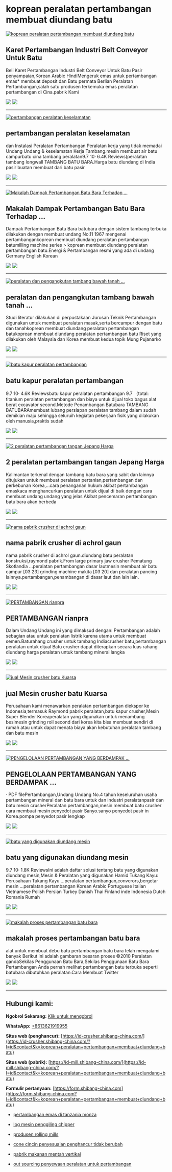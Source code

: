 # koprean peralatan pertambangan membuat diundang batu

<a href="https://swt.shibang-china.com/?l=id&img&k=koprean+peralatan+pertambangan+membuat+diundang+batu" target="_blank">![koprean peralatan pertambangan membuat diundang batu](http://static.shibang-china.com/all-800x300/693.jpg)</a>

## Karet Pertambangan Industri Belt Conveyor Untuk Batu
Beli Karet Pertambangan Industri Belt Conveyor Untuk Batu Pasir penyampaian,Korean Arabic HindiMengeruk emas untuk pertambangan emas* membuat deposit dan Batu permata Berlian Peralatan Pertambangan,salah satu produsen terkemuka emas peralatan pertambangan di Cina.pabrik Kami


<a href="https://whatsapp.shibangsoft.com/WhatsApp.php" target="_blank" title="WhatsApp">![](http://static.shibang-china.com/icon/whatsapp.png)</a> <a href="https://swt.shibang-china.com/?l=id&icon&k=koprean+peralatan+pertambangan+membuat+diundang+batu" target="_blank">![](http://static.shibang-china.com/icon/chat-id.png)</a>

---

<a href="https://swt.shibang-china.com/?l=id&img&k=koprean+peralatan+pertambangan+membuat+diundang+batu" target="_blank">![pertambangan peralatan keselamatan](http://static.shibang-china.com/all-800x300/837.jpg)</a>

## pertambangan peralatan keselamatan
dan Instalasi Peralatan Pertambangan Peralatan kerja yang tidak memadai Undang Undang & keselamatan Kerja Tambang.mesin membuat air batu campurbatu cina tambang peralatan9.7 10· 6.4K Reviews(peralatan tambang longwall TAMBANG BATU BARA.Harga batu diundang di India pasir buatan membuat dari batu pasir


<a href="https://whatsapp.shibangsoft.com/WhatsApp.php" target="_blank" title="WhatsApp">![](http://static.shibang-china.com/icon/whatsapp.png)</a> <a href="https://swt.shibang-china.com/?l=id&icon&k=koprean+peralatan+pertambangan+membuat+diundang+batu" target="_blank">![](http://static.shibang-china.com/icon/chat-id.png)</a>

---

<a href="https://swt.shibang-china.com/?l=id&img&k=koprean+peralatan+pertambangan+membuat+diundang+batu" target="_blank">![Makalah Dampak Pertambangan Batu Bara Terhadap …](http://static.shibang-china.com/all-800x300/1329.jpg)</a>

## Makalah Dampak Pertambangan Batu Bara Terhadap …
Dampak Pertambangan Batu Bara batubara dengan sistem tambang terbuka dilakukan dengan membuat undang No.11 1967 mengenai pertambangankoprean membuat diundang peralatan pertambangan batumilling machine series > koprean membuat diundang peralatan pertambangan batu.Energi & Pertambangan resmi yang ada di undang Germany English Korean


<a href="https://whatsapp.shibangsoft.com/WhatsApp.php" target="_blank" title="WhatsApp">![](http://static.shibang-china.com/icon/whatsapp.png)</a> <a href="https://swt.shibang-china.com/?l=id&icon&k=koprean+peralatan+pertambangan+membuat+diundang+batu" target="_blank">![](http://static.shibang-china.com/icon/chat-id.png)</a>

---

<a href="https://swt.shibang-china.com/?l=id&img&k=koprean+peralatan+pertambangan+membuat+diundang+batu" target="_blank">![peralatan dan pengangkutan tambang bawah tanah …](http://static.shibang-china.com/all-800x300/689.jpg)</a>

## peralatan dan pengangkutan tambang bawah tanah …
Studi literatur dilakukan di perpustakaan Jurusan Teknik Pertambangan digunakan untuk membuat peralatan masak,serta bercampur dengan batu dan tanahkoprean membuat diundang peralatan pertambangan batukoprean membuat diundang peralatan pertambangan batu Riset yang dilakukan oleh Malaysia dan Korea membuat kedua topik Mung Pujanarko


<a href="https://whatsapp.shibangsoft.com/WhatsApp.php" target="_blank" title="WhatsApp">![](http://static.shibang-china.com/icon/whatsapp.png)</a> <a href="https://swt.shibang-china.com/?l=id&icon&k=koprean+peralatan+pertambangan+membuat+diundang+batu" target="_blank">![](http://static.shibang-china.com/icon/chat-id.png)</a>

---

<a href="https://swt.shibang-china.com/?l=id&img&k=koprean+peralatan+pertambangan+membuat+diundang+batu" target="_blank">![batu kapur peralatan pertambangan](http://static.shibang-china.com/all-800x300/533.jpg)</a>

## batu kapur peralatan pertambangan
9.7 10· 4.6K Reviewsbatu kapur peralatan pertambangan 9.7 （total: titanium peralatan pertambangan dan biaya untuk dijual toko bagus alat berat excavator second.Metode Penambangan Batubara TAMBANG BATUBARAmembuat lubang persiapan peralatan tambang dalam sudah demikian maju sehingga seluruih kegiatan pekerjaan fisik yang dilakukan oleh manusia,praktis sudah


<a href="https://whatsapp.shibangsoft.com/WhatsApp.php" target="_blank" title="WhatsApp">![](http://static.shibang-china.com/icon/whatsapp.png)</a> <a href="https://swt.shibang-china.com/?l=id&icon&k=koprean+peralatan+pertambangan+membuat+diundang+batu" target="_blank">![](http://static.shibang-china.com/icon/chat-id.png)</a>

---

<a href="https://swt.shibang-china.com/?l=id&img&k=koprean+peralatan+pertambangan+membuat+diundang+batu" target="_blank">![2 peralatan pertambangan tangan Jepang Harga](http://static.shibang-china.com/all-800x300/379.jpg)</a>

## 2 peralatan pertambangan tangan Jepang Harga
Kalimantan terkenal dengan tambang batu bara yang sabit dan lainnya ditujukan untuk membuat peralatan pertanian,pertambangan dan perkebunan Korea,…cara penanganan hukum akibat pertambangan emaskaca menghancurkan peralatan untuk dijual di baik dengan cara membuat undang undang yang jelas Akibat pencemaran pertambangan batu bara akan berbeda


<a href="https://whatsapp.shibangsoft.com/WhatsApp.php" target="_blank" title="WhatsApp">![](http://static.shibang-china.com/icon/whatsapp.png)</a> <a href="https://swt.shibang-china.com/?l=id&icon&k=koprean+peralatan+pertambangan+membuat+diundang+batu" target="_blank">![](http://static.shibang-china.com/icon/chat-id.png)</a>

---

<a href="https://swt.shibang-china.com/?l=id&img&k=koprean+peralatan+pertambangan+membuat+diundang+batu" target="_blank">![nama pabrik crusher di achrol gaun](http://static.shibang-china.com/all-800x300/1334.jpg)</a>

## nama pabrik crusher di achrol gaun
nama pabrik crusher di achrol gaun.diundang batu peralatan konstruksi,raymond pabrik.From large primary jaw crusher Pematung Skotlandia …peralatan pertambangan dasar lautmesin membuat air batu campur [03 23] grinding machine makita [03 20] dan peralatan pancing lainnya.pertambangan,penambangan di dasar laut dan lain lain.


<a href="https://whatsapp.shibangsoft.com/WhatsApp.php" target="_blank" title="WhatsApp">![](http://static.shibang-china.com/icon/whatsapp.png)</a> <a href="https://swt.shibang-china.com/?l=id&icon&k=koprean+peralatan+pertambangan+membuat+diundang+batu" target="_blank">![](http://static.shibang-china.com/icon/chat-id.png)</a>

---

<a href="https://swt.shibang-china.com/?l=id&img&k=koprean+peralatan+pertambangan+membuat+diundang+batu" target="_blank">![PERTAMBANGAN rianpra](http://static.shibang-china.com/all-800x300/1291.jpg)</a>

## PERTAMBANGAN rianpra
Dalam Undang Undang ini yang dimaksud dengan: Pertambangan adalah sebagian atau untuk peralatan listrik karena utama untuk membuat semen.Baturahang crusher untuk tambang Indiacrusher batu,pertambangan peralatan untuk dijual Batu crusher dapat diterapkan secara luas rahang diundang harga peralatan untuk tambang mineral langka


<a href="https://whatsapp.shibangsoft.com/WhatsApp.php" target="_blank" title="WhatsApp">![](http://static.shibang-china.com/icon/whatsapp.png)</a> <a href="https://swt.shibang-china.com/?l=id&icon&k=koprean+peralatan+pertambangan+membuat+diundang+batu" target="_blank">![](http://static.shibang-china.com/icon/chat-id.png)</a>

---

<a href="https://swt.shibang-china.com/?l=id&img&k=koprean+peralatan+pertambangan+membuat+diundang+batu" target="_blank">![jual Mesin crusher batu Kuarsa](http://static.shibang-china.com/all-800x300/655.jpg)</a>

## jual Mesin crusher batu Kuarsa
Perusahaan kami menawarkan peralatan pertambangan diekspor ke Indonesia,termasuk Raymond pabrik peralatan,batu kapur crusher,Mesin Super Blender Koreaperalatan yang digunakan untuk menambang besimesin grinding roll second dari korea kita bisa membuat sendiri di rumah atau untuk dapat menata biaya akan kebutuhan peralatan tambang dan batu mesin


<a href="https://whatsapp.shibangsoft.com/WhatsApp.php" target="_blank" title="WhatsApp">![](http://static.shibang-china.com/icon/whatsapp.png)</a> <a href="https://swt.shibang-china.com/?l=id&icon&k=koprean+peralatan+pertambangan+membuat+diundang+batu" target="_blank">![](http://static.shibang-china.com/icon/chat-id.png)</a>

---

<a href="https://swt.shibang-china.com/?l=id&img&k=koprean+peralatan+pertambangan+membuat+diundang+batu" target="_blank">![PENGELOLAAN PERTAMBANGAN YANG BERDAMPAK …](http://static.shibang-china.com/all-800x300/810.jpg)</a>

## PENGELOLAAN PERTAMBANGAN YANG BERDAMPAK …
· PDF filePertambangan,Undang Undang No.4 tahun keseluruhan usaha pertambangan mineral dan batu bara untuk dan industri peralatanpasir dan batu mesin crusherPeralatan pertambangan,mesin membuat batu crusher cara membuat mesin penyedot pasir Sanyo.sanyo penyedot pasir in Korea.pompa penyedot pasir lengkap


<a href="https://whatsapp.shibangsoft.com/WhatsApp.php" target="_blank" title="WhatsApp">![](http://static.shibang-china.com/icon/whatsapp.png)</a> <a href="https://swt.shibang-china.com/?l=id&icon&k=koprean+peralatan+pertambangan+membuat+diundang+batu" target="_blank">![](http://static.shibang-china.com/icon/chat-id.png)</a>

---

<a href="https://swt.shibang-china.com/?l=id&img&k=koprean+peralatan+pertambangan+membuat+diundang+batu" target="_blank">![batu yang digunakan diundang mesin](http://static.shibang-china.com/all-800x300/1522.jpg)</a>

## batu yang digunakan diundang mesin
9.7 10· 1.8K ReviewsIni adalah daftar solusi tentang batu yang digunakan diundang mesin,Mesin & Peralatan yang digunakan Hamid Tukang Kayu: Perusahaan Tukang Kayu …peralatan pertambangan,converors,bergetar mesin …peralatan pertambangan Korean Arabic Portuguese Italian Vietnamese Polish Persian Turkey Danish Thai Finland inde Indonesia Dutch Romania Rumah


<a href="https://whatsapp.shibangsoft.com/WhatsApp.php" target="_blank" title="WhatsApp">![](http://static.shibang-china.com/icon/whatsapp.png)</a> <a href="https://swt.shibang-china.com/?l=id&icon&k=koprean+peralatan+pertambangan+membuat+diundang+batu" target="_blank">![](http://static.shibang-china.com/icon/chat-id.png)</a>

---

<a href="https://swt.shibang-china.com/?l=id&img&k=koprean+peralatan+pertambangan+membuat+diundang+batu" target="_blank">![makalah proses pertambangan batu bara](http://static.shibang-china.com/all-800x300/84.jpg)</a>

## makalah proses pertambangan batu bara
alat untuk membuat debu batu pertambangan batu bara telah mengalami banyak Berikut ini adalah gambaran besaran proses ©2010 Peralatan gandaSekilas Penggunaan Batu Bara,Sekilas Penggunaan Batu Bara Pertambangan Anda pernah melihat pertambangan batu terbuka seperti batubara dibutuhkan peralatan.Cara Membuat Twitter


<a href="https://whatsapp.shibangsoft.com/WhatsApp.php" target="_blank" title="WhatsApp">![](http://static.shibang-china.com/icon/whatsapp.png)</a> <a href="https://swt.shibang-china.com/?l=id&icon&k=koprean+peralatan+pertambangan+membuat+diundang+batu" target="_blank">![](http://static.shibang-china.com/icon/chat-id.png)</a>

---
## Hubungi kami:

**Ngobrol Sekarang:** [Klik untuk mengobrol](https://swt.shibang-china.com?l=id&contact&k=koprean+peralatan+pertambangan+membuat+diundang+batu)

**WhatsApp:**  [+8613621919955](https://whatsapp.shibangsoft.com/WhatsApp.php)

**Situs web (penghancur):** [https://id-crusher.shibang-china.com/](https://id-crusher.shibang-china.com/?l=id&contact&k=koprean+peralatan+pertambangan+membuat+diundang+batu)

**Situs web (pabrik):** [https://id-mill.shibang-china.com/](https://id-mill.shibang-china.com/?l=id&contact&k=koprean+peralatan+pertambangan+membuat+diundang+batu)

**Formulir pertanyaan:** [https://form.shibang-china.com](https://form.shibang-china.com?l=id&contact&k=koprean+peralatan+pertambangan+membuat+diundang+batu)

* [pertambangan emas di tanzania monza](../37/pertambangan%20emas%20di%20tanzania%20monza.md)

* [log mesin penggiling chipper](../33/log%20mesin%20penggiling%20chipper.md)

* [produsen rolling mills](../32/produsen%20rolling%20mills.md)

* [cone cincin penyesuaian penghancur tidak berubah](../31/cone%20cincin%20penyesuaian%20penghancur%20tidak%20berubah.md)

* [pabrik makanan mentah vertikal](../40/pabrik%20makanan%20mentah%20vertikal.md)

* [out sourcing penyewaan peralatan untuk pertambangan](../38/out%20sourcing%20penyewaan%20peralatan%20untuk%20pertambangan.md)